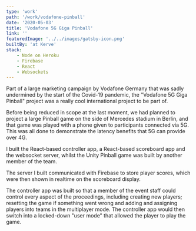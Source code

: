 ```yaml
---
type: 'work'
path: '/work/vodafone-pinball'
date: '2020-05-03'
title: 'Vodafone 5G Giga Pinball'
link: ''
featuredImage: '../../images/gatsby-icon.png'
builtBy: 'at Kerve'
stack:
    - Node on Heroku
    - Firebase
    - React
    - Websockets
---
```


Part of a large marketing campaign by Vodafone Germany that was sadly undermined by the start of the Covid-19 pandemic, the "Vodafone 5G Giga Pinball" project was a really cool international project to be part of.

Before being reduced in scope at the last moment, we had planned to project a large Pinball game on the side of Mercedes stadium in Berlin, and that game was played with a phone given to participants connected via 5G. This was all done to demonstrate the latency benefits that 5G can provide over 4G.

I built the React-based controller app, a React-based scoreboard app and the websocket server, whilst the Unity Pinball game was built by another member of the team.

The server I built communicated with Firebase to store player scores, which were then shown in realtime on the scoreboard display.

The controller app was built so that a member of the event staff could control every aspect of the proceedings, including creating new players; resetting the game if something went wrong and adding and assigning players into teams in the multiplayer mode. The controller app would then switch into a locked-down "user mode" that allowed the player to play the game.
